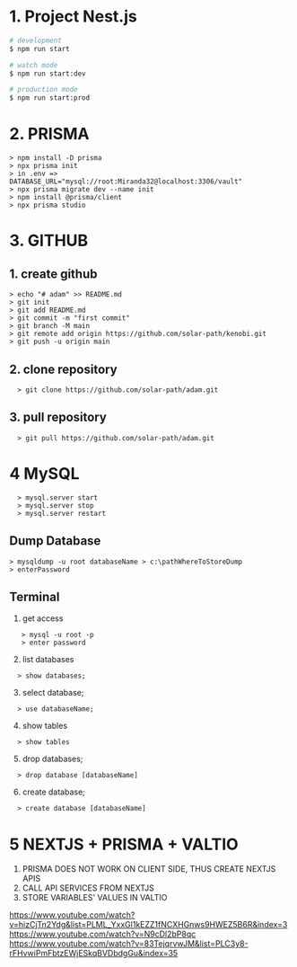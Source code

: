 # 1. Project Nest.js

```bash
# development
$ npm run start

# watch mode
$ npm run start:dev

# production mode
$ npm run start:prod
```

# 2. PRISMA

```
> npm install -D prisma
> npx prisma init
> in .env => DATABASE_URL="mysql://root:Miranda32@localhost:3306/vault"
> npx prisma migrate dev --name init
> npm install @prisma/client
> npx prisma studio
```

# 3. GITHUB

## 1. create github

```
> echo "# adam" >> README.md
> git init
> git add README.md
> git commit -m "first commit"
> git branch -M main
> git remote add origin https://github.com/solar-path/kenobi.git
> git push -u origin main
```

## 2. clone repository

```
  > git clone https://github.com/solar-path/adam.git
```

## 3. pull repository

```
  > git pull https://github.com/solar-path/adam.git
```

# 4 MySQL

```
  > mysql.server start
  > mysql.server stop
  > mysql.server restart
```

## Dump Database

```
> mysqldump -u root databaseName > c:\pathWhereToStoreDump
> enterPassword
```

## Terminal

1. get access

```
   > mysql -u root -p
   > enter password
```

2. list databases

```
  > show databases;
```

3. select database;

```
  > use databaseName;
```

4. show tables

```
  > show tables
```

5. drop databases;

```
  > drop database [databaseName]
```

6. create database;

```
  > create database [databaseName]
```

# 5 NEXTJS + PRISMA + VALTIO

1. PRISMA DOES NOT WORK ON CLIENT SIDE, THUS CREATE NEXTJS APIS
2. CALL API SERVICES FROM NEXTJS
3. STORE VARIABLES' VALUES IN VALTIO

<!-- https://www.youtube.com/watch?v=ZPEP7hIQ6dk -->

https://www.youtube.com/watch?v=hizCjTn2Ydg&list=PLML_YxxGl1kEZZ1fNCXHGnws9HWEZ5B6R&index=3
https://www.youtube.com/watch?v=N9cDl2bP8qc
https://www.youtube.com/watch?v=83TejqrvwJM&list=PLC3y8-rFHvwiPmFbtzEWjESkqBVDbdgGu&index=35
